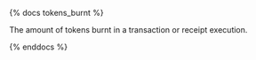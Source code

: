 {% docs tokens_burnt %}

The amount of tokens burnt in a transaction or receipt execution.

{% enddocs %}
